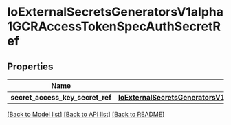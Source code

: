 # IoExternalSecretsGeneratorsV1alpha1GCRAccessTokenSpecAuthSecretRef

## Properties
Name | Type | Description | Notes
------------ | ------------- | ------------- | -------------
**secret_access_key_secret_ref** | [**IoExternalSecretsGeneratorsV1alpha1ECRAuthorizationTokenSpecAuthSecretRefSecretAccessKeySecretRef**](IoExternalSecretsGeneratorsV1alpha1ECRAuthorizationTokenSpecAuthSecretRefSecretAccessKeySecretRef.md) |  | [optional] 

[[Back to Model list]](../README.md#documentation-for-models) [[Back to API list]](../README.md#documentation-for-api-endpoints) [[Back to README]](../README.md)


